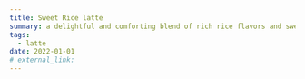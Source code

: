 ```yaml
---
title: Sweet Rice latte
summary: a delightful and comforting blend of rich rice flavors and sweet milk, offering a smooth and velvety texture for a cozy and satisfying experience.
tags:
  - latte
date: 2022-01-01
# external_link: 
---
```




